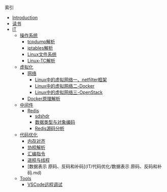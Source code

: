 索引

* [Introduction](README.md)
* [读书](读书/SUMMARY.md)
* [IT](IT/SUMMARY.md)
  * [操作系统](IT/操作系统/SUMMARY.md)
    * [tcpdump解析](IT/操作系统/tcpdump解析.md)
    * [iptables解析](IT/操作系统/iptables解析.md)
    * [Linux文件系统](IT/操作系统/Linux文件系统.md)
    * [Linux-TC解析](IT/操作系统/Linux-TC解析.md)
  * [虚拟化](IT/虚拟化/SUMMARY.md)
    * [网络](IT/虚拟化/网络/SUMMARY.md)
      * [Linux中的虚拟网络一、netfilter框架](IT/虚拟化/网络/Linux中的虚拟网络一.md)
      * [Linux中的虚拟网络二-Docker](IT/虚拟化/网络/Linux中的虚拟网络二-Docker.md)
      * [Linux中的虚拟网络三-OpenStack](IT/虚拟化/网络/Linux中的虚拟网络三-OpenStack.md)
    * [Docker原理解析](IT/虚拟化/Docker/Docker原理解析.md)
  * [中间件]()
    * [Redis]()
      * [sdshdr](IT/中间件/Redis/sdshdr.md)
      * [数据类型与对象编码](IT/中间件/Redis/数据类型与对象编码.md)
      * [Redis源码分析](IT/中间件/Redis/Redis源码分析.md)
  * [代码优化]()
    * [内存对齐](IT/代码优化/内存对齐.md)
    * [协程解析](IT/代码优化/协程解析.md)
    * [汇编指令](IT/代码优化/汇编指令.md)
    * [进程与线程](IT/代码优化/进程与线程.md)
    * [数据表示 原码、反码和补码](IT/代码优化/数据表示 原码、反码和补码.md)
  * [Tools]()
    * [VSCode远程调试](IT/Tools/VSCode远程调试.md)

